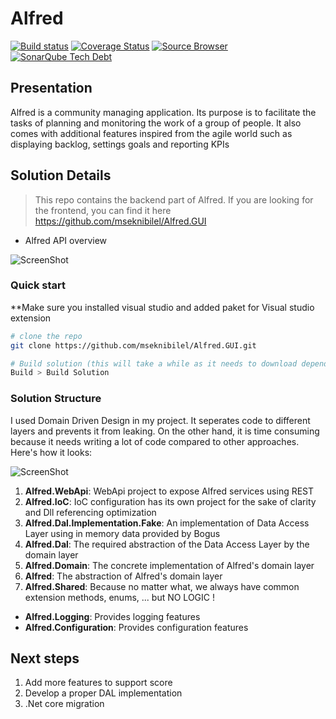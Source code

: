 # Alfred 
[![Build status](https://ci.appveyor.com/api/projects/status/ol7r703e1rmagn44?svg=true)](https://ci.appveyor.com/project/mseknibilel/alfred)
[![Coverage Status](https://coveralls.io/repos/github/mseknibilel/Alfred/badge.svg?branch=master)](https://coveralls.io/github/mseknibilel/Alfred?branch=master)
[![Source Browser](https://img.shields.io/badge/Browse-Source-green.svg)](http://sourcebrowser.io/Browse/mseknibilel/Alfred)
[![SonarQube Tech Debt](https://img.shields.io/sonar/http/sonar.qatools.ru/ru.yandex.qatools.allure:allure-core/tech_debt.svg)](https://sonarqube.com/dashboard/index/1191532)

Presentation
-----------------

Alfred is a community managing application. Its purpose is to facilitate the tasks of planning and monitoring the work of a group of people. It also comes with additional features inspired from the agile world such as displaying backlog, settings goals and reporting KPIs

Solution Details
-----------------

> This repo contains the backend part of Alfred. If you are looking for the frontend, you can find it here https://github.com/mseknibilel/Alfred.GUI

* Alfred API overview

![ScreenShot](http://i.imgur.com/HdCIVdb.png)

### Quick start
**Make sure you installed visual studio and added paket for Visual studio extension

```bash
# clone the repo
git clone https://github.com/mseknibilel/Alfred.GUI.git

# Build solution (this will take a while as it needs to download dependencies)
Build > Build Solution
```

### Solution Structure
I used Domain Driven Design in my project. It seperates code to different layers and prevents it from leaking. On the other hand, it is time consuming because it needs writing a lot of code compared to other approaches. Here's how it looks:

![ScreenShot](http://i.imgur.com/CrLpzsm.png)

  1. **Alfred.WebApi**: WebApi project to expose Alfred services using REST
  2. **Alfred.IoC**: IoC configuration has its own project for the sake of clarity and Dll referencing optimization
  3. **Alfred.Dal.Implementation.Fake**: An implementation of Data Access Layer using in memory data provided by Bogus
  4. **Alfred.Dal**: The required abstraction of the Data Access Layer by the domain layer
  5. **Alfred.Domain**: The concrete implementation of Alfred's domain layer
  6. **Alfred**: The abstraction of Alfred's domain layer
  7. **Alfred.Shared**: Because no matter what, we always have common extension methods, enums, ... but NO LOGIC !
  
  - **Alfred.Logging**: Provides logging features
  - **Alfred.Configuration**: Provides configuration features
  
  Next steps
-----------------

  1. Add more features to support score
  2. Develop a proper DAL implementation
  3. .Net core migration


